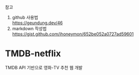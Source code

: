 참고
1. github 사용법   
https://geundung.dev/46
2. markdown 작성법   
https://gist.github.com/ihoneymon/652be052a0727ad59601

# TMDB-netflix
TMDB API 기반으로 영화-TV 추천 웹 개발
